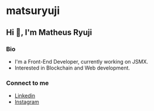 # matsuryuji
## Hi :wave:, I'm Matheus Ryuji
### Bio
 - I'm a Front-End Developer, currently working on JSMX.
 - Interested in Blockchain and Web development.
 
### Connect to me
 - [Linkedin](https://www.linkedin.com/in/matheus-ryuji-matsutane/)
 - [Instagram](https://www.instagram.com/matsuryuji/)
